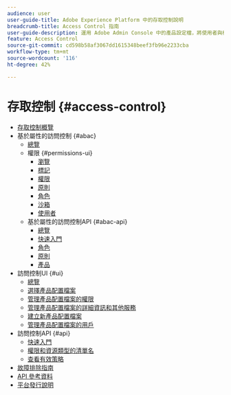 ```yaml
---
audience: user
user-guide-title: Adobe Experience Platform 中的存取控制說明
breadcrumb-title: Access Control 指南
user-guide-description: 運用 Adobe Admin Console 中的產品設定檔，將使用者與權限和沙盒連結。
feature: Access Control
source-git-commit: cd598b58af3067dd1615348beef3fb96e2233cba
workflow-type: tm+mt
source-wordcount: '116'
ht-degree: 42%

---
```



# 存取控制 {#access-control}

* [存取控制概覽](home.md)
* 基於屬性的訪問控制 {#abac}
   * [總覽](abac/overview.md)
   * 權限 {#permissions-ui}
      * [瀏覽](abac/ui/browse.md)
      * [標記](abac/ui/labels.md)
      * [權限](abac/ui/permissions.md)
      * [原則](abac/ui/policies.md)
      * [角色](abac/ui/roles.md)
      * [沙箱](abac/ui/sandboxes.md)
      * [使用者](abac/ui/users.md)
   * 基於屬性的訪問控制API {#abac-api}
      * [總覽](abac/api/overview.md)
      * [快速入門](abac/api/getting-started.md)
      * [角色](abac/api/roles.md)
      * [原則](abac/api/policies.md)
      * [產品](abac/api/products.md)
* 訪問控制UI {#ui}
   * [總覽](ui/overview.md)
   * [選擇產品配置檔案](ui/browse.md)
   * [管理產品配置檔案的權限](ui/permissions.md)
   * [管理產品配置檔案的詳細資訊和其他服務](ui/details-and-services.md)
   * [建立新產品配置檔案](ui/create-profile.md)
   * [管理產品配置檔案的用戶](ui/users.md)
* 訪問控制API {#api}
   * [快速入門](api/getting-started.md)
   * [權限和資源類型的清單名](api/permissions-and-resource-types.md)
   * [查看有效策略](api/effective-policies.md)
* [故障排除指南](troubleshooting-guide.md)
* [API 參考資料](https://www.adobe.io/experience-platform-apis/references/access-control/)
* [平台發行說明](https://www.adobe.com/go/platform-release-notes-en)
